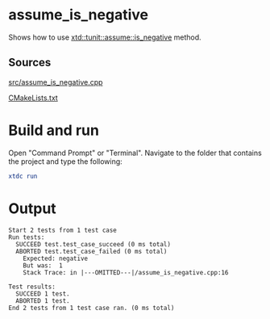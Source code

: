 # assume_is_negative

Shows how to use [xtd::tunit::assume::is_negative](https://gammasoft71.github.io/xtd/reference_guides/latest/classxtd_1_1tunit_1_1assume.html#acf760e47e0c5ac97cf23cb96dbd076b3) method.

## Sources

[src/assume_is_negative.cpp](src/assume_is_negative.cpp)

[CMakeLists.txt](CMakeLists.txt)

# Build and run

Open "Command Prompt" or "Terminal". Navigate to the folder that contains the project and type the following:

```cmake
xtdc run
```

# Output

```
Start 2 tests from 1 test case
Run tests:
  SUCCEED test.test_case_succeed (0 ms total)
  ABORTED test.test_case_failed (0 ms total)
    Expected: negative
    But was:  1
    Stack Trace: in |---OMITTED---|/assume_is_negative.cpp:16

Test results:
  SUCCEED 1 test.
  ABORTED 1 test.
End 2 tests from 1 test case ran. (0 ms total)
```
